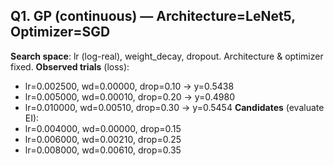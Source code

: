 ## Q1. GP (continuous) — Architecture=LeNet5, Optimizer=SGD
**Search space**: lr (log-real), weight_decay, dropout. Architecture & optimizer fixed.
**Observed trials** (loss):
- lr=0.002500, wd=0.00000, drop=0.10 → y=0.5438
- lr=0.005000, wd=0.00010, drop=0.20 → y=0.4980
- lr=0.010000, wd=0.00510, drop=0.30 → y=0.5454
**Candidates** (evaluate EI):
- lr=0.004000, wd=0.00000, drop=0.15
- lr=0.006000, wd=0.00210, drop=0.25
- lr=0.008000, wd=0.00610, drop=0.35